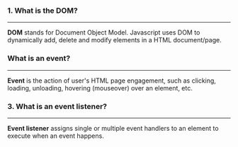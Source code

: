 ### 1. What is the **DOM**?
----------------------------------------------
**DOM** stands for Document Object Model. Javascript uses DOM to dynamically add, delete and modify elements in a HTML document/page.

### What is an **event**?
-----------------------------------------
**Event** is the action of user's HTML page engagement, such as clicking, loading, unloading, hovering (mouseover) over an element, etc.

### 3. What is an **event listener**?
-------------------------------------
**Event listener** assigns single or multiple event handlers to an element to execute when an event happens.